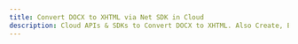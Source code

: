 ---title: Convert DOCX to XHTML via Net SDK in Clouddescription: Cloud APIs & SDKs to Convert DOCX to XHTML. Also Create, Edit & Render Microsoft Word & OpenOffice documents in the Cloud.---